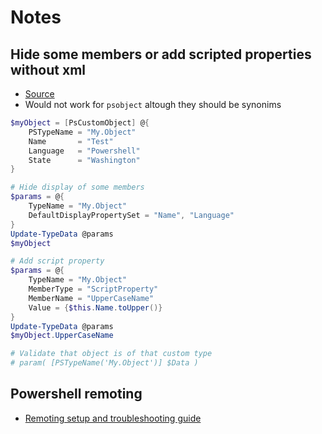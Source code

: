 # Notes

## Hide some members or add scripted properties without xml

- [Source](https://powershellexplained.com/2016-10-28-powershell-everything-you-wanted-to-know-about-pscustomobject/)
- Would not work for `psobject` altough they should be synonims

```ps1
$myObject = [PsCustomObject] @{
    PSTypeName = "My.Object"
    Name       = "Test"
    Language   = "Powershell"
    State      = "Washington"
}

# Hide display of some members
$params = @{
    TypeName = "My.Object"
    DefaultDisplayPropertySet = "Name", "Language"
}
Update-TypeData @params
$myObject

# Add script property
$params = @{
    TypeName = "My.Object"
    MemberType = "ScriptProperty"
    MemberName = "UpperCaseName"
    Value = {$this.Name.toUpper()}
}
Update-TypeData @params
$myObject.UpperCaseName

# Validate that object is of that custom type
# param( [PSTypeName('My.Object')] $Data )
```

## Powershell remoting

- [Remoting setup and troubleshooting guide](https://github.com/devops-collective-inc/secrets-of-powershell-remoting/blob/master/SUMMARY.md)
